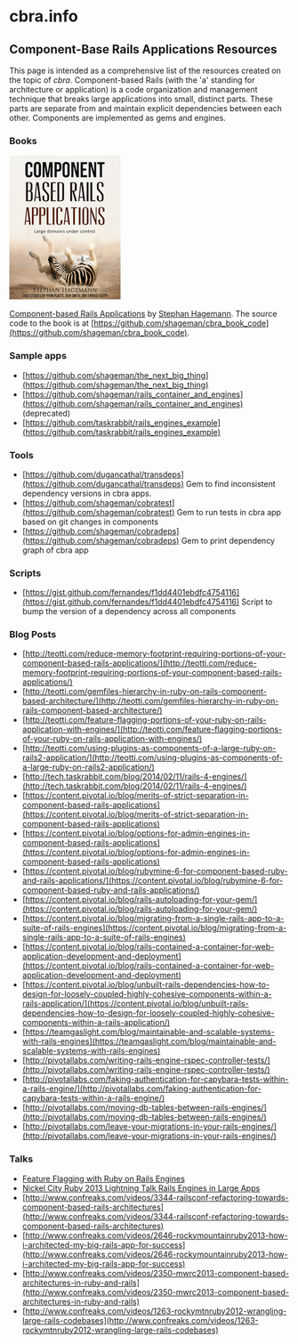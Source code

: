# cbra.info
## Component-Base Rails Applications Resources

This page is intended as a comprehensive list of the resources created on the topic of _cbra_. Component-based Rails (with the 'a' standing for architecture or application) is a code organization and management technique that breaks large applications into small, distinct parts. These parts are separate from and maintain explicit dependencies between each other. Components are implemented as gems and engines.

### Books

![CBRA Book Cover](images/cbra.png)

[Component-based Rails Applications](https://leanpub.com/cbra) by [Stephan Hagemann](@shageman). The source code to the book is at [https://github.com/shageman/cbra_book_code](https://github.com/shageman/cbra_book_code).

### Sample apps

* [https://github.com/shageman/the_next_big_thing](https://github.com/shageman/the_next_big_thing)
* [https://github.com/shageman/rails_container_and_engines](https://github.com/shageman/rails_container_and_engines) (deprecated)
* [https://github.com/taskrabbit/rails_engines_example](https://github.com/taskrabbit/rails_engines_example)

### Tools

* [https://github.com/dugancathal/transdeps](https://github.com/dugancathal/transdeps) Gem to find inconsistent dependency versions in cbra apps.
* [https://github.com/shageman/cobratest](https://github.com/shageman/cobratest) Gem to run tests in cbra app based on git changes in components
* [https://github.com/shageman/cobradeps](https://github.com/shageman/cobradeps) Gem to print dependency graph of cbra app

### Scripts

* [https://gist.github.com/fernandes/f1dd4401ebdfc4754116](https://gist.github.com/fernandes/f1dd4401ebdfc4754116) Script to bump the version of a dependency across all components

### Blog Posts

* [http://teotti.com/reduce-memory-footprint-requiring-portions-of-your-component-based-rails-applications/](http://teotti.com/reduce-memory-footprint-requiring-portions-of-your-component-based-rails-applications/)
* [http://teotti.com/gemfiles-hierarchy-in-ruby-on-rails-component-based-architecture/](http://teotti.com/gemfiles-hierarchy-in-ruby-on-rails-component-based-architecture/)
* [http://teotti.com/feature-flagging-portions-of-your-ruby-on-rails-application-with-engines/](http://teotti.com/feature-flagging-portions-of-your-ruby-on-rails-application-with-engines/)
* [http://teotti.com/using-plugins-as-components-of-a-large-ruby-on-rails2-application/](http://teotti.com/using-plugins-as-components-of-a-large-ruby-on-rails2-application/)
* [http://tech.taskrabbit.com/blog/2014/02/11/rails-4-engines/](http://tech.taskrabbit.com/blog/2014/02/11/rails-4-engines/)
* [https://content.pivotal.io/blog/merits-of-strict-separation-in-component-based-rails-applications](https://content.pivotal.io/blog/merits-of-strict-separation-in-component-based-rails-applications)
* [https://content.pivotal.io/blog/options-for-admin-engines-in-component-based-rails-applications](https://content.pivotal.io/blog/options-for-admin-engines-in-component-based-rails-applications)
* [https://content.pivotal.io/blog/rubymine-6-for-component-based-ruby-and-rails-applications/](https://content.pivotal.io/blog/rubymine-6-for-component-based-ruby-and-rails-applications/)
* [https://content.pivotal.io/blog/rails-autoloading-for-your-gem/](https://content.pivotal.io/blog/rails-autoloading-for-your-gem/)
* [https://content.pivotal.io/blog/migrating-from-a-single-rails-app-to-a-suite-of-rails-engines](https://content.pivotal.io/blog/migrating-from-a-single-rails-app-to-a-suite-of-rails-engines)
* [https://content.pivotal.io/blog/rails-contained-a-container-for-web-application-development-and-deployment](https://content.pivotal.io/blog/rails-contained-a-container-for-web-application-development-and-deployment)
* [https://content.pivotal.io/blog/unbuilt-rails-dependencies-how-to-design-for-loosely-coupled-highly-cohesive-components-within-a-rails-application/](https://content.pivotal.io/blog/unbuilt-rails-dependencies-how-to-design-for-loosely-coupled-highly-cohesive-components-within-a-rails-application/)
* [https://teamgaslight.com/blog/maintainable-and-scalable-systems-with-rails-engines](https://teamgaslight.com/blog/maintainable-and-scalable-systems-with-rails-engines)
* [http://pivotallabs.com/writing-rails-engine-rspec-controller-tests/](http://pivotallabs.com/writing-rails-engine-rspec-controller-tests/)
* [http://pivotallabs.com/faking-authentication-for-capybara-tests-within-a-rails-engine/](http://pivotallabs.com/faking-authentication-for-capybara-tests-within-a-rails-engine/)
* [http://pivotallabs.com/moving-db-tables-between-rails-engines/](http://pivotallabs.com/moving-db-tables-between-rails-engines/)
* [http://pivotallabs.com/leave-your-migrations-in-your-rails-engines/](http://pivotallabs.com/leave-your-migrations-in-your-rails-engines/)

### Talks
* [Feature Flagging with Ruby on Rails Engines](https://www.youtube.com/watch?v=rMOn2H7h3oY)
* [Nickel City Ruby 2013 Lightning Talk Rails Engines in Large Apps](https://www.youtube.com/watch?v=mztVptkvLfw)
* [http://www.confreaks.com/videos/3344-railsconf-refactoring-towards-component-based-rails-architectures](http://www.confreaks.com/videos/3344-railsconf-refactoring-towards-component-based-rails-architectures)
* [http://www.confreaks.com/videos/2646-rockymountainruby2013-how-i-architected-my-big-rails-app-for-success](http://www.confreaks.com/videos/2646-rockymountainruby2013-how-i-architected-my-big-rails-app-for-success)
* [http://www.confreaks.com/videos/2350-mwrc2013-component-based-architectures-in-ruby-and-rails](http://www.confreaks.com/videos/2350-mwrc2013-component-based-architectures-in-ruby-and-rails)
* [http://www.confreaks.com/videos/1263-rockymtnruby2012-wrangling-large-rails-codebases](http://www.confreaks.com/videos/1263-rockymtnruby2012-wrangling-large-rails-codebases)
